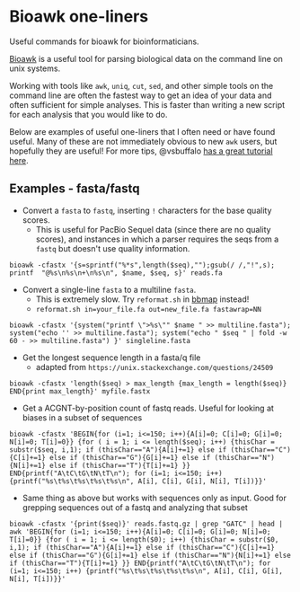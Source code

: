 # Bioawk one-liners
Useful commands for bioawk for bioinformaticians.

[Bioawk](https://github.com/lh3/bioawk) is a useful tool for parsing biological data on the command line on unix systems. 

Working with tools like `awk`, `uniq`, `cut`, `sed`, and other simple tools on the command line are often the fastest way to get an idea of your data and often sufficient for simple analyses. This is faster than writing a new script for each analysis that you would like to do.

Below are examples of useful one-liners that I often need or have found useful. Many of these are not immediately obvious to new `awk` users, but hopefully they are useful! For more tips, @vsbuffalo [has a great tutorial here](https://github.com/vsbuffalo/bioawk-tutorial).

## Examples - fasta/fastq

- Convert a `fasta` to `fastq`, inserting `!` characters for the base quality scores. 
  - This is useful for PacBio Sequel data (since there are no quality scores), and instances in which a parser requires the seqs from a `fastq` but doesn't use quality information.

```
bioawk -cfastx '{s=sprintf("%*s",length($seq),"");gsub(/ /,"!",s); printf  "@%s\n%s\n+\n%s\n", $name, $seq, s}' reads.fa
```

- Convert a single-line `fasta` to a multiline `fasta`.
  - This is extremely slow. Try `reformat.sh` in [bbmap](https://sourceforge.net/projects/bbmap/) instead!
  - `reformat.sh in=your_file.fa out=new_file.fa fastawrap=NN`

```
bioawk -cfastx '{system("printf \">%s\"" $name " >> multiline.fasta"); system("echo '' >> multiline.fasta"); system("echo " $seq " | fold -w 60 - >> multiline.fasta") }' singleline.fasta
```

- Get the longest sequence length in a fasta/q file
  - adapted from `https://unix.stackexchange.com/questions/24509`

```
bioawk -cfastx 'length($seq) > max_length {max_length = length($seq)} END{print max_length}' myfile.fastx
```

- Get a ACGNT-by-position count of fastq reads. Useful for looking at biases in a subset of sequences

```
bioawk -cfastx 'BEGIN{for (i=1; i<=150; i++){A[i]=0; C[i]=0; G[i]=0; N[i]=0; T[i]=0}} {for ( i = 1; i <= length($seq); i++) {thisChar = substr($seq, i,1); if (thisChar=="A"){A[i]+=1} else if (thisChar=="C"){C[i]+=1} else if (thisChar=="G"){G[i]+=1} else if (thisChar=="N"){N[i]+=1} else if (thisChar=="T"){T[i]+=1} }} END{printf("A\tC\tG\tN\tT\n"); for (i=1; i<=150; i++) {printf("%s\t%s\t%s\t%s\t%s\n", A[i], C[i], G[i], N[i], T[i])}}'
```

- Same thing as above but works with sequences only as input. Good for grepping sequences out of a fastq and analyzing that subset

```
bioawk -cfastx '{print($seq)}' reads.fastq.gz | grep "GATC" | head | awk 'BEGIN{for (i=1; i<=150; i++){A[i]=0; C[i]=0; G[i]=0; N[i]=0; T[i]=0}} {for ( i = 1; i <= length($0); i++) {thisChar = substr($0, i,1); if (thisChar=="A"){A[i]+=1} else if (thisChar=="C"){C[i]+=1} else if (thisChar=="G"){G[i]+=1} else if (thisChar=="N"){N[i]+=1} else if (thisChar=="T"){T[i]+=1} }} END{printf("A\tC\tG\tN\tT\n"); for (i=1; i<=150; i++) {printf("%s\t%s\t%s\t%s\t%s\n", A[i], C[i], G[i], N[i], T[i])}}'
```
